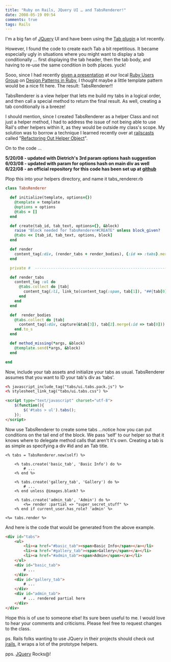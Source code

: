 ```yaml
---
title: "Ruby on Rails, JQuery UI … and TabsRenderer!"
date: 2008-05-19 09:54
comments: true
tags: Rails
---
```


I'm a big fan of [JQuery](http://ui.jquery.com/) UI and have been using the [Tab plugin](http://ui.jquery.com/functional_demos/#ui.tabs) a lot recently.

However, I found the code to create each Tab a bit repetitious. It became especially ugly in situations where you might want to display a tab conditionally ... first displaying the tab header, then the tab body, and having to re-use the same condition in both places. yuck!

Sooo, since I had recently [given a presentation](http://www.codeofficer.com/blog/entry/my_ruby_design_patterns_talk_of_april_14th/) at our local [Ruby Users Group](http://groups.google.com/group/maine-ruby-users-group) on [Design Patterns in Ruby](http://amazon.com/dp/0321490452), I thought maybe a little template pattern would be a nice fit here. The result: TabsRenderer!!

TabsRenderer is a view helper that lets me build my tabs in a logical order, and then call a special method to return the final result. As well, creating a tab conditionally is a breeze!

I should mention, since I created TabsRenderer as a helper Class and not just a helper method, I had to address the issue of not being able to use Rail's other helpers within it, as they would be outside my class's scope. My solution was to borrow a technique I learned recently over at [railscasts](http://railscasts.com/) called "[Refactoring Out Helper Object](http://railscasts.com/episodes/101)".

On to the code ...

**5/20/08 - updated with Dietrich's 3rd param options hash suggestion**
**6/03/08 - updated with param for options hash on main div as well**
**6/22/08 - an official repository for this code has been set up at [github](http://github.com/CodeOfficer/jquery-ui-rails-helpers/tree/master)**

Plop this into your helpers directory, and name it tabs_renderer.rb

``` ruby
class TabsRenderer

  def initialize(template, options={})
    @template = template
    @options = options
    @tabs = []
  end

  def create(tab_id, tab_text, options={}, &block)
    raise "Block needed for TabsRenderer#CREATE" unless block_given?
    @tabs << [tab_id, tab_text, options, block]
  end

  def render
    content_tag(:div, (render_tabs + render_bodies), {:id => :tabs}.merge(@options))
  end

  private #  ---------------------------------------------------------------------------

  def render_tabs
    content_tag :ul do
      @tabs.collect do |tab|
        content_tag(:li, link_to(content_tag(:span, tab[1]), "##{tab[0]}") )
      end
    end
  end

  def  render_bodies
    @tabs.collect do |tab|
      content_tag(:div, capture(&tab[3]), tab[2].merge(:id => tab[0]))
    end.to_s
  end

  def method_missing(*args, &block)
    @template.send(*args, &block)
  end

end
```

Now, include your tab assets and initialize your tabs as usual. TabsRenderer assumes that you want to ID your tab's div as 'tabs'.

  ``` html
  <% javascript_include_tag("tabs/ui.tabs.pack.js") %>
  <% stylesheet_link_tag("tabs/ui.tabs.css") %>

  <script type="text/javascript" charset="utf-8">
      $(function(){
          $('#tabs > ul').tabs();
      });
  </script>
  ```

Now use TabsRenderer to create some tabs ...notice how you can put conditions on the tail end of the block. We pass 'self' to our helper so that it knows where to delegate method calls that aren't it's own. Creating a tab is as simple as specifying a div #id and an Tab title.

  ``` erb
  <% tabs = TabsRenderer.new(self) %>

      <% tabs.create('basic_tab', 'Basic Info') do %>
          # ...
      <% end %>

      <% tabs.create('gallery_tab', 'Gallery') do %>
          # ...
      <% end unless @images.blank? %>

      <% tabs.create('admin_tab', 'Admin') do %>
          <%= render :partial => "super_secret_stuff" %>
      <% end if current_user.has_role? 'admin' %>

  <%= tabs.render %>
  ```

And here is the code that would be generated from the above example.

  ``` html
  <div id="tabs">
      <ul>
          <li><a href="#basic_tab"><span>Basic Info</span></a></li>
          <li><a href="#gallery_tab"><span>Gallery</span></a></li>
          <li><a href="#admin_tab"><span>Admin</span></a></li>
      </ul>
      <div id="basic_tab">
          # ...
      </div>
      <div id="gallery_tab">
          # ...
      </div>
      <div id="admin_tab">
          # ... rendered partial here
      </div>
  </div>
  ```

Hope this is of use to someone else! Its sure been useful to me. I would love to hear your comments and criticisms. Please feel free to request changes to the class.

ps. Rails folks wanting to use JQuery in their projects should check out [jrails](http://ennerchi.com/projects/jrails), it wraps a lot of the prototype helpers.

pps. [JQuery](http://jquery.com/) Rocks@!
